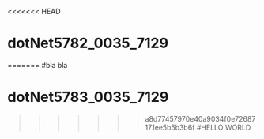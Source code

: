 <<<<<<< HEAD
# dotNet5782_0035_7129
=======
#bla bla
# dotNet5783_0035_7129
>>>>>>> a8d77457970e40a9034f0e72687171ee5b5b3b6f
#HELLO WORLD